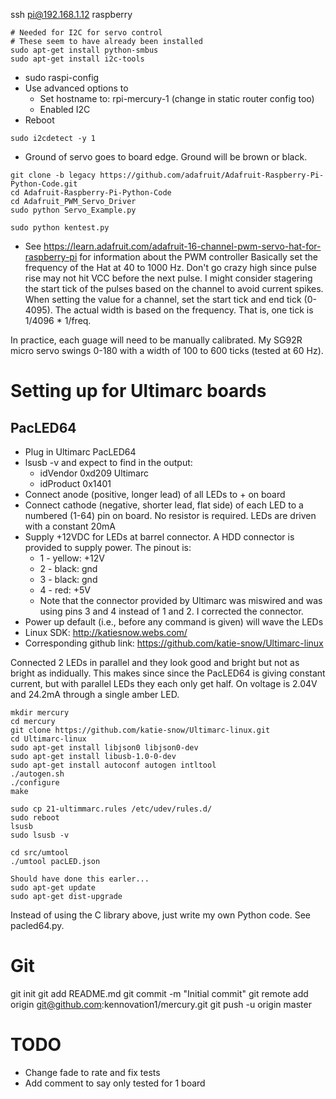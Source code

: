 ssh pi@192.168.1.12
raspberry

```
# Needed for I2C for servo control
# These seem to have already been installed
sudo apt-get install python-smbus 
sudo apt-get install i2c-tools
```

* sudo raspi-config 
* Use advanced options to
  * Set hostname to: rpi-mercury-1 (change in static router config too)
  * Enabled I2C
* Reboot

```
sudo i2cdetect -y 1
```

* Ground of servo goes to board edge. Ground will be brown or black.

```
git clone -b legacy https://github.com/adafruit/Adafruit-Raspberry-Pi-Python-Code.git
cd Adafruit-Raspberry-Pi-Python-Code
cd Adafruit_PWM_Servo_Driver
sudo python Servo_Example.py

sudo python kentest.py
```

* See https://learn.adafruit.com/adafruit-16-channel-pwm-servo-hat-for-raspberry-pi for information about the PWM controller
Basically set the frequency of the Hat at 40 to 1000 Hz. Don't go crazy high since pulse rise may not hit VCC before the next pulse.
I might consider stagering the start tick of the pulses based on the channel to avoid current spikes.
When setting the value for a channel, set the start tick and end tick (0-4095). The actual width is based on the frequency. 
That is, one tick is 1/4096 * 1/freq.

In practice, each guage will need to be manually calibrated. My SG92R micro servo swings 0-180 with a width of 100 to 600 ticks 
(tested at 60 Hz).

# Setting up for Ultimarc boards

## PacLED64
* Plug in Ultimarc PacLED64
* lsusb -v and expect to find in the output:
  * idVendor           0xd209 Ultimarc
  * idProduct          0x1401
* Connect anode (positive, longer lead) of all LEDs to + on board
* Connect cathode (negative, shorter lead, flat side) of each LED to a numbered (1-64) pin on board. No resistor is required. LEDs are driven with a constant 20mA
* Supply +12VDC for LEDs at barrel connector. A HDD connector is provided to supply power. The pinout is:
  * 1 - yellow: +12V
  * 2 - black:  gnd
  * 3 - black:  gnd
  * 4 - red:    +5V
  * Note that the connector provided by Ultimarc was miswired and was using pins 3 and 4 instead of 1 and 2. I corrected the connector.
* Power up default (i.e., before any command is given) will wave the LEDs
* Linux SDK: http://katiesnow.webs.com/
* Corresponding github link: https://github.com/katie-snow/Ultimarc-linux

Connected 2 LEDs in parallel and they look good and bright but not as bright as indidually. This makes since since the PacLED64 is giving constant current, but with parallel LEDs they each only get half.
On voltage is 2.04V and 24.2mA through a single amber LED.
```
mkdir mercury
cd mercury
git clone https://github.com/katie-snow/Ultimarc-linux.git
cd Ultimarc-linux
sudo apt-get install libjson0 libjson0-dev
sudo apt-get install libusb-1.0-0-dev
sudo apt-get install autoconf autogen intltool
./autogen.sh
./configure
make

sudo cp 21-ultimmarc.rules /etc/udev/rules.d/
sudo reboot
lsusb
sudo lsusb -v

cd src/umtool
./umtool pacLED.json

Should have done this earler...
sudo apt-get update
sudo apt-get dist-upgrade
```

Instead of using the C library above, just write my own Python code. See pacled64.py.

# Git
git init
git add README.md 
git commit -m "Initial commit"
git remote add origin git@github.com:kennovation1/mercury.git
git push -u origin master

# TODO
* Change fade to rate and fix tests
* Add comment to say only tested for 1 board
